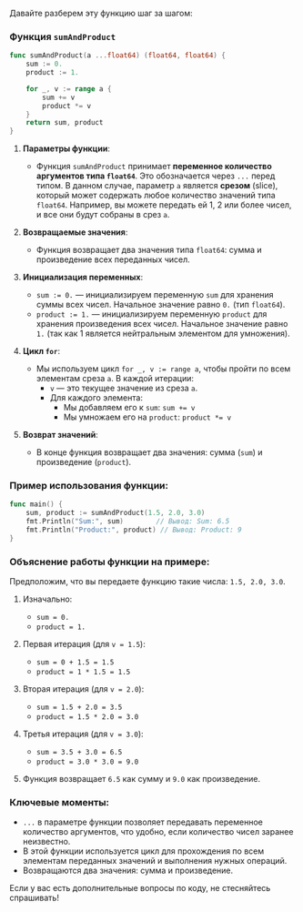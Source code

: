 Давайте разберем эту функцию шаг за шагом:

### Функция `sumAndProduct`
```go
func sumAndProduct(a ...float64) (float64, float64) {
    sum := 0.
    product := 1.

    for _, v := range a {
        sum += v
        product *= v
    }
    return sum, product
}
```

1. **Параметры функции**:
   - Функция `sumAndProduct` принимает **переменное количество аргументов типа `float64`**. Это обозначается через `...` перед типом. В данном случае, параметр `a` является **срезом** (slice), который может содержать любое количество значений типа `float64`. Например, вы можете передать ей 1, 2 или более чисел, и все они будут собраны в срез `a`.

2. **Возвращаемые значения**:
   - Функция возвращает два значения типа `float64`: сумма и произведение всех переданных чисел.

3. **Инициализация переменных**:
   - `sum := 0.` — инициализируем переменную `sum` для хранения суммы всех чисел. Начальное значение равно `0.` (тип `float64`).
   - `product := 1.` — инициализируем переменную `product` для хранения произведения всех чисел. Начальное значение равно `1.` (так как 1 является нейтральным элементом для умножения).

4. **Цикл `for`**:
   - Мы используем цикл `for _, v := range a`, чтобы пройти по всем элементам среза `a`. В каждой итерации:
     - `v` — это текущее значение из среза `a`.
     - Для каждого элемента:
       - Мы добавляем его к `sum`: `sum += v`
       - Мы умножаем его на `product`: `product *= v`

5. **Возврат значений**:
   - В конце функция возвращает два значения: сумма (`sum`) и произведение (`product`).

### Пример использования функции:

```go
func main() {
    sum, product := sumAndProduct(1.5, 2.0, 3.0)
    fmt.Println("Sum:", sum)        // Вывод: Sum: 6.5
    fmt.Println("Product:", product) // Вывод: Product: 9
}
```

### Объяснение работы функции на примере:
Предположим, что вы передаете функцию такие числа: `1.5, 2.0, 3.0`.

1. Изначально:
   - `sum = 0.`
   - `product = 1.`

2. Первая итерация (для `v = 1.5`):
   - `sum = 0 + 1.5 = 1.5`
   - `product = 1 * 1.5 = 1.5`

3. Вторая итерация (для `v = 2.0`):
   - `sum = 1.5 + 2.0 = 3.5`
   - `product = 1.5 * 2.0 = 3.0`

4. Третья итерация (для `v = 3.0`):
   - `sum = 3.5 + 3.0 = 6.5`
   - `product = 3.0 * 3.0 = 9.0`

5. Функция возвращает `6.5` как сумму и `9.0` как произведение.

### Ключевые моменты:
- `...` в параметре функции позволяет передавать переменное количество аргументов, что удобно, если количество чисел заранее неизвестно.
- В этой функции используется цикл для прохождения по всем элементам переданных значений и выполнения нужных операций.
- Возвращаются два значения: сумма и произведение.

Если у вас есть дополнительные вопросы по коду, не стесняйтесь спрашивать!